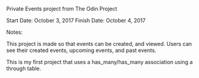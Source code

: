 Private Events project from The Odin Project

Start Date: October 3, 2017
Finish Date: October 4, 2017

Notes:

This project is made so that events can be created, and viewed.  Users can see their created events, upcoming events, and past events.

This is my first project that uses a has_many/has_many association using a through table. 